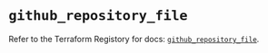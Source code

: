# `github_repository_file`

Refer to the Terraform Registory for docs: [`github_repository_file`](https://registry.terraform.io/providers/integrations/github/5.29.0/docs/resources/repository_file).
